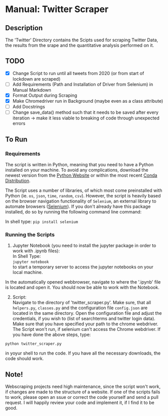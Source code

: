 # Manual: Twitter Scraper

## Description

The 'Twitter' Directory contains the Scipts used for scraping Twitter Data, the results from the srape and the quantitative analysis performed on it. 

## TODO

- [x] Change Script to run until all tweets from 2020 (or from start of lockdown are scraped)
- [ ] Add Requirements (Path and Installation of Driver from Selenium) in Manual Markdown
- [x] Format Output during Scraping
- [x] Make Chromedriver run in Background (maybe even as a class attribute)
- [ ] Add Docstrings
- [ ] Change save_data() method such that it needs to be saved after every iteration -> make it less viable to breaking of code through unexpected errors

## To Run
### Requirements
The script is written in Python, meaning that you need to have a Python installed on your machine. To avoid any complications, download the newest version from the [Python Website](https://www.python.org/downloads/) or within the most recent [Conda Distribution](https://www.anaconda.com/products/individual).

The Script uses a number of libraries, of which most come preinstalled with Python (ie. `os`, `json`, `time`, `random`, `csv`). However, the script is heavily based on the browser navigation functionality of `Selenium`, an external library to automate browsers ([Selenium](https://www.selenium.dev/)). If you don't already have this package installed, do so by running the following command line command:

In shell type:
`pip install selenium`

### Running the Scripts
1. Jupyter Notebook (you need to install the jupyter package in order to work with .ipynb files):  
In Shell Type:  
`jupyter notebook`  
to start a temporary server to access the jupyter notebooks on your local machine. 

In the automatically opened webbrowser, navigate to where the '.ipynb' file is located and open it. You should now be able to work with the Notebook.

2. Script:  
Navigate to the directory of 'twitter_scraper.py'. Make sure, that all `helpers.py`, `classes.py` and the configuration file `config.json` are located in the same directory. Open the configuration file and adjust the credentials, if you wish to (list of searchterms and twitter login data). Make sure that you have specified your path to the chrome webdriver. The Script won't run, if selenium can't access the Chrome webdriver.
If you have done the above steps, type:

`python twitter_scraper.py`

in yoyur shell to run the code. If you have all the necessary downloads, the code should work.

## Note!
Webscraping projects need high maintenance, since the script won't work, if changes are made to the structure of a website. If one of the scripts fails to work, please open an ssue or correct the code yourself and send a pull request. I will happily review your code and implement it, if I find it to be good.

